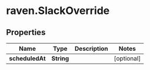 # raven.SlackOverride

## Properties
Name | Type | Description | Notes
------------ | ------------- | ------------- | -------------
**scheduledAt** | **String** |  | [optional] 


